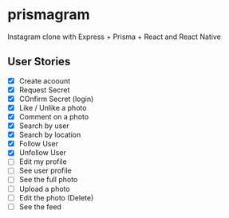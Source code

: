 # prismagram

Instagram clone with Express + Prisma + React and React Native

## User Stories

- [x] Create acoount
- [x] Request Secret
- [x] COnfirm Secret (login)
- [x] Like / Unlike a photo
- [x] Comment on a photo
- [x] Search by user
- [x] Search by location
- [x] Follow User
- [x] Unfollow User
- [ ] Edit my profile
- [ ] See user profile
- [ ] See the full photo
- [ ] Upload a photo
- [ ] Edit the photo (Delete)
- [ ] See the feed
